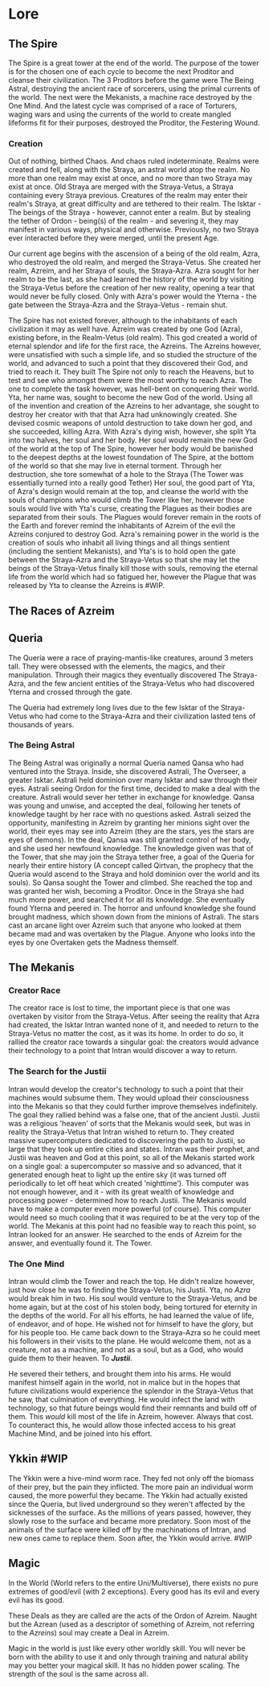 
# Lore

## The Spire

The Spire is a great tower at the end of the world. The purpose of the tower is for the chosen one of each cycle to become the next Proditor and cleanse their civilization. The 3 Proditors before the game were The Being Astral, destroying the ancient race of sorcerers, using the primal currents of the world. The next were the Mekanists, a machine race destroyed by the One Mind. And the latest cycle was comprised of a race of Torturers, waging wars and using the currents of the world to create mangled lifeforms fit for their purposes, destroyed the Proditor, the Festering Wound.

### Creation
Out of nothing, birthed Chaos. And chaos ruled indeterminate. Realms were created and fell, along with the Straya, an astral world atop the realm. No more than one realm may exist at once, and no more than two Straya may exist at once. Old Straya are merged with the Straya-Vetus, a Straya containing every Straya previous. Creatures of the realm may enter their realm's Straya, at great difficulty and are tethered to their realm. The Isktar - The beings of the Straya - however, cannot enter a realm. But by stealing the tether of Ordon - being(s) of the realm - and severing it, they may manifest in various ways, physical and otherwise. Previously, no two Straya ever interacted before they were merged, until the present Age.

Our current age begins with the ascension of a being of the old realm, Azra, who destroyed the old realm, and merged the Straya-Vetus. She created her realm, Azreim, and her Straya of souls, the Straya-Azra. Azra sought for her realm to be the last, as she had learned the history of the world by visiting the Straya-Vetus before the creation of her new reality, opening a tear that would never be fully closed. Only with Azra's power would the Yterna - the gate between the Straya-Azra and the Straya-Vetus - remain shut. 

The Spire has not existed forever, although to the inhabitants of each civilization it may as well have. Azreim was created by one God (Azra), existing before, in the Realm-Vetus (old realm). This god created a world of eternal splendor and life for the first race, the Azreins. The Azreins however, were unsatisfied with such a simple life, and so studied the structure of the world, and advanced to such a point that they discovered their God, and tried to reach it. They built The Spire not only to reach the Heavens, but to test and see who amongst them were the most worthy to reach Azra. The one to complete the task however, was hell-bent on conquering their world. Yta, her name was, sought to become the new God of the world. Using all of the invention and creation of the Azreins to her advantage, she sought to destroy her creator with that that Azra had unknowingly created. She devised cosmic weapons of untold destruction to take down her god, and she succeeded, killing Azra. With Azra's dying wish, however, she split Yta into two halves, her soul and her body. Her soul would remain the new God of the world at the top of The Spire, however her body would be banished to the deepest depths at the lowest foundation of The Spire, at the bottom of the world so that she may live in eternal torment.
Through her destruction, she tore somewhat of a hole to the Straya (The Tower was essentially turned into a really good Tether)
Her soul, the good part of Yta, of Azra's design would remain at the top, and cleanse the world with the souls of champions who would climb the Tower like her, however those souls would live with Yta's curse, creating the Plagues as their bodies are separated from their souls. The Plagues would forever remain in the roots of the Earth and forever remind the inhabitants of Azreim of the evil the Azreins conjured to destroy God. Azra's remaining power in the world is the creation of souls who inhabit all living things and all things sentient (including the sentient Mekanists), and Yta's is to hold open the gate between the Straya-Azra and the Straya-Vetus so that she may let the beings of the Straya-Vetus finally kill those with souls, removing the eternal life from the world which had so fatigued her, however the Plague that was released by Yta to cleanse the Azreins is #WIP.

## The Races of Azreim

## Queria

The Queria were a race of praying-mantis-like creatures, around 3 meters tall. They were obsessed with the elements, the magics, and their manipulation. Through their magics they eventually discovered The Straya-Azra, and the few ancient entities of the Straya-Vetus who had discovered Yterna and crossed through the gate.

The Queria had extremely long lives due to the few Isktar of the Straya-Vetus who had come to the Straya-Azra and their civilization lasted tens of thousands of years.

### The Being Astral

The Being Astral was originally a normal Queria named Qansa who had ventured into the Straya. Inside, she discovered Astrali, The Overseer, a greater Isktar. Astrali held dominion over many Isktar and saw through their eyes. Astrali seeing Ordon for the first time, decided to make a deal with the creature. Astrali would sever her tether in exchange for knowledge. Qansa was young and unwise, and accepted the deal, following her tenets of knowledge taught by her race with no questions asked. Astrali seized the opportunity, manifesting in Azreim by granting her minions sight over the world, their eyes may see into Azreim (they are the stars, yes the stars are eyes of demons). In the deal, Qansa was still granted control of her body, and she used her newfound knowledge. The knowledge given was that of the Tower, that she may join the Straya tether free, a goal of the Queria for nearly their entire history (A concept called Qirtvan, the prophecy that the Queria would ascend to the Straya and hold dominion over the world and its souls). So Qansa sought the Tower and climbed. She reached the top and was granted her wish, becoming a Proditor. Once in the Straya she had much more power, and searched it for all its knowledge. She eventually found Yterna and peered in. The horror and unfound knowledge she found brought madness, which shown down from the minions of Astrali. The stars cast an arcane light over Azreim such that anyone who looked at them became mad and was overtaken by the Plague. Anyone who looks into the eyes by one Overtaken gets the Madness themself.

## The Mekanis

### Creator Race

The creator race is lost to time, the important piece is that one was overtaken by visitor from the Straya-Vetus. After seeing the reality that Azra had created, the Isktar Intran wanted none of it, and needed to return to the Straya-Vetus no matter the cost, as it was its home. In order to do so, it rallied the creator race towards a singular goal: the creators would advance their technology to a point that Intran would discover a way to return.

### The Search for the Justii

Intran would develop the creator's technology to such a point that their machines would subsume them. They would upload their consciousness into the Mekanis so that they could further improve themselves indefinitely. The goal they rallied behind was a false one, that of the ancient Justii. Justii was a religious 'heaven' of sorts that the Mekanis would seek, but was in reality the Straya-Vetus that Intran wished to return to. They created massive supercomputers dedicated to discovering the path to Justii, so large that they took up entire cities and states. Intran was their prophet, and Justii was heaven and God at this point, so all of the Mekanis started work on a single goal: a supercomputer so massive and so advanced, that it generated enough heat to light up the entire sky (it was turned off periodically to let off heat which created 'nighttime'). This computer was not enough however, and it - with its great wealth of knowledge and processing power - determined how to reach Justii. The Mekanis would have to make a computer even more powerful (of course). This computer would need so much cooling that it was required to be at the very top of the world. The Mekanis at this point had no feasible way to reach this point, so Intran looked for an answer. He searched to the ends of Azreim for the answer, and eventually found it. The Tower.

### The One Mind

Intran would climb the Tower and reach the top. He didn't realize however, just how close he was to finding the Straya-Vetus, his Justii. Yta, no *Azra* would break him in two. His soul would venture to the Straya-Vetus, and be home again, but at the cost of his stolen body, being tortured for eternity in the depths of the world. For all his efforts, he had learned the value of life, of endeavor, and of hope. He wished not for himself to have the glory, but for his people too. He came back down to the Straya-Azra so he could meet his followers in their visits to the plane. He would welcome them, not as a creature, not as a machine, and not as a soul, but as a God, who would guide them to their heaven. To ***Justii***. 

He severed their tethers, and brought them into his arms. He would manifest himself again in the world, not in malice but in the hopes that future civilizations would experience the splendor in the Straya-Vetus that he saw, that culmination of everything. He would infect the land with technology, so that future beings would find their remnants and build off of them. This *would* kill most of the life in Azreim, however. Always that cost. To counteract this, he would allow those infected access to his great Machine Mind, and be joined into his effort.

## Ykkin #WIP 

The Ykkin were a hive-mind worm race. They fed not only off the biomass of their prey, but the pain they inflicted. The more pain an individual worm caused, the more powerful they became. The Ykkin had actually existed since the Queria, but lived underground so they weren't affected by the sicknesses of the surface. As the millions of years passed, however, they slowly rose to the surface and became more predatory. Soon most of the animals of the surface were killed off by the machinations of Intran, and new ones came to replace them. Soon after, the Ykkin would arrive. #WIP 



## Magic

In the World (World refers to the entire Uni/Multiverse), there exists no pure extremes of good/evil (with 2 exceptions). Every good has its evil and every evil has its good.

These Deals as they are called are the acts of the Ordon of Azreim. Naught but the Azrean (used as a descriptor of something of Azreim, not referring to the *Azreins*) soul may create a Deal in Azreim.

 Magic in the world is just like every other worldly skill. You will never be born with the ability to use it and only through training and natural ability may you better your magical skill. It has no hidden power scaling. The strength of the soul is the same across all. 
